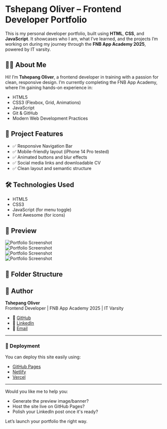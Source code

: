 # Tshepang Oliver – Frontend Developer Portfolio

This is my personal developer portfolio, built using **HTML**, **CSS**, and **JavaScript**. It showcases who I am, what I’ve learned, and the projects I’m working on during my journey through the **FNB App Academy 2025**, powered by IT varsity.

## 🧑‍💻 About Me

Hi! I’m **Tshepang Oliver**, a frontend developer in training with a passion for clean, responsive design. I’m currently completing the FNB App Academy, where I’m gaining hands-on experience in:

- HTML5
- CSS3 (Flexbox, Grid, Animations)
- JavaScript
- Git & GitHub
- Modern Web Development Practices

## 🎯 Project Features

- ✅ Responsive Navigation Bar
- ✅ Mobile-friendly layout (iPhone 14 Pro tested)
- ✅ Animated buttons and blur effects
- ✅ Social media links and downloadable CV
- ✅ Clean layout and semantic structure

## 🛠️ Technologies Used

- HTML5
- CSS3
- JavaScript (for menu toggle)
- Font Awesome (for icons)

## 📸 Preview

![Portfolio Screenshot](preview1.png)  
![Portfolio Screenshot](preview2.png)  
![Portfolio Screenshot](preview3.png)  
![Portfolio Screenshot](preview4.png)  

## 📂 Folder Structure


## 📇 Author

**Tshepang Oliver**  
Frontend Developer | FNB App Academy 2025  | IT Varsity
- 🔗 [GitHub](https://github.com/T5H3P4N9)  
- 🔗 [LinkedIn](https://www.linkedin.com/in/tshepang-oliver-3a5540205/)  
- 📧 [Email](mailto:olivertshepang@gmail.com)

---

### 🚀 Deployment

You can deploy this site easily using:

- [GitHub Pages](https://pages.github.com/)
- [Netlify](https://netlify.com/)
- [Vercel](https://vercel.com/)

---

Would you like me to help you:
- Generate the preview image/banner?
- Host the site live on GitHub Pages?
- Polish your LinkedIn post once it's ready?

Let’s launch your portfolio the right way.


